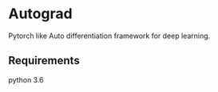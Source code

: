 # Autograd
Pytorch like Auto differentiation framework for deep learning.

## Requirements
python 3.6<br>
